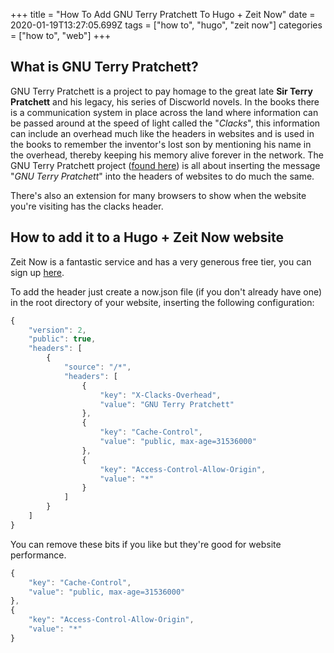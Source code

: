 +++
title = "How To Add GNU Terry Pratchett To Hugo + Zeit Now"
date = 2020-01-19T13:27:05.699Z
tags = ["how to", "hugo", "zeit now"]
categories = ["how to", "web"]
+++

## What is GNU Terry Pratchett?
GNU Terry Pratchett is a project to pay homage to the great late **Sir Terry Pratchett** and his legacy, his series of Discworld novels. In the books there is a communication system in place across the land where information can be passed around at the speed of light called the "*Clacks*", this information can include an overhead much like the headers in websites and is used in the books to remember the inventor's lost son by mentioning his name in the overhead, thereby keeping his memory alive forever in the network. The GNU Terry Pratchett project ([found here](http://www.gnuterrypratchett.com/)) is all about inserting the message "*GNU Terry Pratchett*" into the headers of websites to do much the same.

There's also an extension for many browsers to show when the website you're visiting has the clacks header.

## How to add it to a Hugo + Zeit Now website
Zeit Now is a fantastic service and has a very generous free tier, you can sign up [here](https://zeit.co).

To add the header just create a now.json file (if you don't already have one) in the root directory of your website, inserting the following configuration:
```javascript
{
    "version": 2,
    "public": true,
    "headers": [
        {
            "source": "/*",
            "headers": [
                {
                    "key": "X-Clacks-Overhead",
                    "value": "GNU Terry Pratchett"
                },
                {
                    "key": "Cache-Control",
                    "value": "public, max-age=31536000"
                },
                {
                    "key": "Access-Control-Allow-Origin",
                    "value": "*"
                }
            ]
        }
    ]
}
```

You can remove these bits if you like but they're good for website performance.

```javascript
{
	"key": "Cache-Control",
	"value": "public, max-age=31536000"
},
{
	"key": "Access-Control-Allow-Origin",
	"value": "*"
}
```
